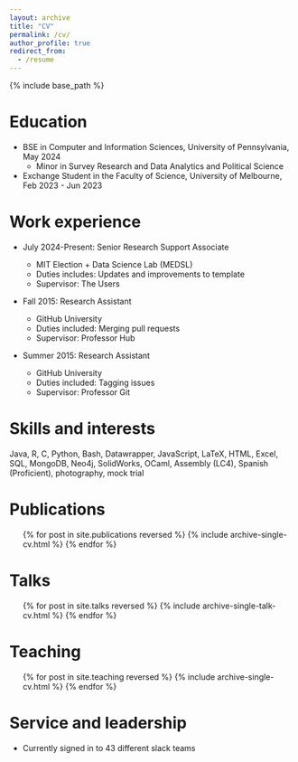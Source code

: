 ```yaml
---
layout: archive
title: "CV"
permalink: /cv/
author_profile: true
redirect_from:
  - /resume
---
```


{% include base_path %}

Education
======
* BSE in Computer and Information Sciences, University of Pennsylvania, May 2024
  * Minor in Survey Research and Data Analytics and Political Science
* Exchange Student in the Faculty of Science, University of Melbourne, Feb 2023 - Jun 2023 

Work experience
======
* July 2024-Present: Senior Research Support Associate
  * MIT Election + Data Science Lab (MEDSL)
  * Duties includes: Updates and improvements to template
  * Supervisor: The Users

* Fall 2015: Research Assistant
  * GitHub University
  * Duties included: Merging pull requests
  * Supervisor: Professor Hub

* Summer 2015: Research Assistant
  * GitHub University
  * Duties included: Tagging issues
  * Supervisor: Professor Git
  
Skills and interests
======
Java, R, C, Python, Bash, Datawrapper, JavaScript, LaTeX, HTML, Excel, SQL, MongoDB, Neo4j, SolidWorks, OCaml, Assembly (LC4), Spanish (Proficient), photography, mock trial


Publications
======
  <ul>{% for post in site.publications reversed %}
    {% include archive-single-cv.html %}
  {% endfor %}</ul>
  
Talks
======
  <ul>{% for post in site.talks reversed %}
    {% include archive-single-talk-cv.html  %}
  {% endfor %}</ul>
  
Teaching
======
  <ul>{% for post in site.teaching reversed %}
    {% include archive-single-cv.html %}
  {% endfor %}</ul>
  
Service and leadership
======
* Currently signed in to 43 different slack teams
